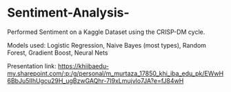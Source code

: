 # Sentiment-Analysis-

Performed Sentiment on a Kaggle Dataset using the CRISP-DM cycle.

Models used:
Logistic Regression,
Naive Bayes (most types),
Random Forest,
Gradient Boost,
Neural Nets

Presentation link:
https://khiibaedu-my.sharepoint.com/:p:/g/personal/m_murtaza_17850_khi_iba_edu_pk/EWwH6BbJu5lIhUgcu29H_ugBzwGAQhr-7I9xLmujvlo7JA?e=fJ84wH
